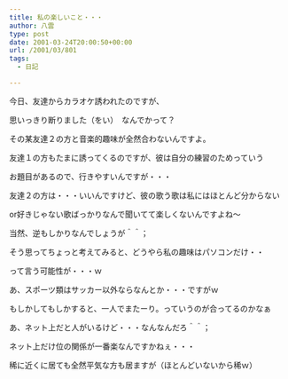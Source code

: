 ```yaml
---
title: 私の楽しいこと・・・
author: 八雲
type: post
date: 2001-03-24T20:00:50+00:00
url: /2001/03/801
tags:
  - 日記

---
```

今日、友達からカラオケ誘われたのですが、
  
思いっきり断りました（をい）　なんでかって？
  
その某友達２の方と音楽的趣味が全然合わないんですよ。
  
友達１の方もたまに誘ってくるのですが、彼は自分の練習のためっていう
  
お題目があるので、行きやすいんですが・・・
  
友達２の方は・・・いいんですけど、彼の歌う歌は私にはほとんど分からない
  
or好きじゃない歌ばっかりなんで聞いてて楽しくないんですよね～
  
当然、逆もしかりなんでしょうが＾＾；
  
そう思ってちょっと考えてみると、どうやら私の趣味はパソコンだけ・・
  
って言う可能性が・・・ｗ
  
あ、スポーツ類はサッカー以外ならなんとか・・・ですがｗ
  
もしかしてもしかすると、一人でまたーり。っていうのが合ってるのかなぁ
  
あ、ネット上だと人がいるけど・・・なんなんだろ＾＾；
  
ネット上だけ位の関係が一番楽なんですかねぇ・・・
  
稀に近くに居ても全然平気な方も居ますが（ほとんどいないから稀ｗ）
